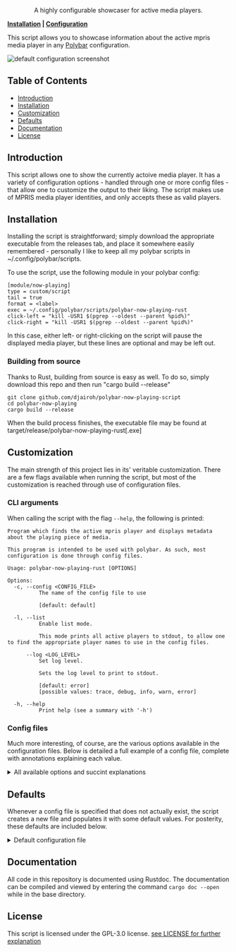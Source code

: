 <p align="center">
  A highly configurable showcaser for active media players.
</p>

**[Installation](#installation) | [Configuration](#configuration)**

This script allows you to showcase information about the active mpris media player in any <a href="github.com/polybar/polybar">Polybar</a> configuration.

![default configuration screenshot](doc/_static/default.png)

## Table of Contents

* [Introduction](#introduction)
* [Installation](#installation)
* [Customization](#customization)
* [Defaults](#defaults)
* [Documentation](#documentation)
* [License](#license)

## Introduction

This script allows one to show the currently actoive media player. It has a variety of configuration options - handled through one or more config files - that allow one to customize the output to their liking. The script makes use of MPRIS media player identities, and only accepts these as valid players.

<!-- The main purpose of **Polybar** is to help users create awesome status bars.
It has built-in functionality to display information about the most commonly used services.
Some of the services included so far:

- Systray icons
- Window title
- Playback controls and status display for [MPD](https://www.musicpd.org/) using [libmpdclient](https://www.musicpd.org/libs/libmpdclient/)
- [ALSA](https://www.alsa-project.org/main/index.php/Main_Page) and [PulseAudio](https://www.freedesktop.org/wiki/Software/PulseAudio/) volume controls
- Workspace and desktop panel for [bspwm](https://github.com/baskerville/bspwm) and [i3](https://github.com/i3/i3)
- Workspace module for [EWMH compliant](https://specifications.freedesktop.org/wm-spec/wm-spec-1.3.html#idm140130320786080) window managers
- Keyboard layout and indicator status
- CPU and memory load indicator
- Battery display
- Network connection details
- Backlight level
- Date and time label
- Time-based shell script execution
- Command output tailing
- User-defined menu tree
- Inter-process messaging
- And more...

[See the wiki for more details](https://github.com/polybar/polybar/wiki). -->

## Installation

Installing the script is straightforward; simply download the appropriate executable from the releases tab, and place it somewhere easily remembered - personally I like to keep all my polybar scripts in ~/.config/polybar/scripts.

To use the script, use the following module in your polybar config:
```
[module/now-playing]
type = custom/script
tail = true
format = <label>
exec = ~/.config/polybar/scripts/polybar-now-playing-rust
click-left = "kill -USR1 $(pgrep --oldest --parent %pid%)"
click-right = "kill -USR1 $(pgrep --oldest --parent %pid%)"
```

In this case, either left- or right-clicking on the script will pause the displayed media player, but these lines are optional and may be left out.

### Building from source

Thanks to Rust, building from source is easy as well. To do so, simply download this repo and then run "cargo build --release"

```
git clone github.com/djairoh/polybar-now-playing-script
cd polybar-now-playing
cargo build --release
```

When the build process finishes, the executable file may be found at target/release/polybar-now-playing-rust[.exe]


## Customization
The main strength of this project lies in its' veritable customization. There are a few flags available when running the script, but most of the customization is reached through use of configuration files.

### CLI arguments
When calling the script with the flag `--help`, the following is printed:
```
Program which finds the active mpris player and displays metadata about the playing piece of media.

This program is intended to be used with polybar. As such, most configuration is done through config files.

Usage: polybar-now-playing-rust [OPTIONS]

Options:
  -c, --config <CONFIG_FILE>
          The name of the config file to use

          [default: default]

  -l, --list
          Enable list mode.

          This mode prints all active players to stdout, to allow one to find the appropriate player names to use in the config files.

      --log <LOG_LEVEL>
          Set log level.

          Sets the log level to print to stdout.

          [default: error]
          [possible values: trace, debug, info, warn, error]

  -h, --help
          Print help (see a summary with '-h')
```

### Config files
Much more interesting, of course, are the various options available in the configuration files. Below is detailed a full example of a config file, complete with annotations explaining each value.

<details>
  <summary>All available options and succint explanations</summary>

  ```toml
# hides the last output if there is currently no active player
# boolean
hide_output = true
# applies an extra function to fields whose output exceeds num_chars. The function will try to truncate the string at the nearest whitespace character before num_chars
# boolean
fuzzy = false
# whether to display the prefix characters in the output string at all
# boolean
render_prefix = true
# whether to escape special characters like '&' to '&amp;'
# boolean
escape_chars = false

# time taken between updates of the output string, in milliseconds
# u64 (0 <= u64 <= 18446744073709551615)
update_delay = 300

# what string to use between metadata fields
# string
metadata_separator = ' | '
# what character to use to separate values in an array (ie mediafile with multiple artist metadata entries)
# char
array_separator = '+'
# what character to insert when a field is truncated
# char; optional
break_character = '-'


# What mpris identities to consider for output. Players not in this map will never be used. Values closer to 0 are considered higher priority.
# Note that each string should be paired with an unique u8; if this is not the case, one of the duplicates will be chosen at random during startup and all others discarded (undefined behaviour).
# Similarly, each key should occur at most once.
# HashMap<String, u8> where u8: 0 <= u8 <= 255
[player_priorities]
Clementine = 1
Spotify = 2
mpv = 3
"VLC Media Player" = 4
Firefox = 5
Chromium = 6


# what icons to use for the xesam:userRating field.
# if left blank and the xesam:userRating field is enabled, default values will be used.
# char, char, char; optional
[rating_icons]
nil = '-'
half = '/'
full = '+'


# The following represent metadata_fields to include in the output. To add new entries, use the following format:
#   [[metadata_fields]]
#   field = '<name of field>'
#   num_chars = <maximum number of characters>
#   format = <string containing '{}' to apply formatting>
# if no extra formatting is desired, use a string of '{}'.
# See https://www.freedesktop.org/wiki/Specifications/mpris-spec/metadata/ for available names.
# string, u8 (0 <= u8 <= 255)
[[metadata_fields]]
field = 'xesam:title'
num_chars = 40
format = '{}'

[[metadata_fields]]
field = 'xesam:artist'
num_chars = 20
format = '{}'


# The prefixes to use with various players. Each entry is keyed by the Mpris identity.
# This map should contain an entry with the "default" key - although one is hard-coded to be used if it is absent. Leaving the map empty results in all players being rendered with the hard-coded default value ('>').
# If you don't want the program to use prefixes at all, set the render_prefix option earlier in this config to 'false'.
# HashMap<String, char>
[player_prefixes]
chromium = 'g'
Clementine = 'c'
default = '>'
Firefox = 'f'
mpv = 'm'
Spotify = 's'
"VLC Media Player" = 'v'
  ```
</details>

## Defaults
Whenever a config file is specified that does not actually exist, the script creates a new file and populates it with some default values. For posterity, these defaults are included below.

<details>
  <summary>Default configuration file</summary>

  ```toml
  hide_output = true
  fuzzy = false
  render_prefix = true
  escape_chars = false
  update_delay = 300
  metadata_separator = ' | '
  array_separator = '+'
  break_character = '-'

  [player_priorities]
  Clementine = 1
  Spotify = 2
  mpv = 3
  "VLC Media Player" = 4
  Firefox = 5
  Chromium = 6

  [rating_icons]
  nil = '-'
  half = '/'
  full = '+'

  [[metadata_fields]]
  field = 'xesam:title'
  num_chars = 40
  format = '{}'

  [[metadata_fields]]
  field = 'xesam:artist'
  num_chars = 20
  format = '{}'

  [player_prefixes]
  Clementine = 'c'
  chromium = 'g'
  default = '>'
  Firefox = 'f'
  mpv = 'm'
  Spotify = 's'
  "VLC Media Player" = 'v'
  ```
</details>


## Documentation
All code in this repository is documented using Rustdoc. The documentation can be compiled and viewed by entering the command `cargo doc --open` while in the base directory.

## License
This script is licensed under the GPL-3.0 license. [see LICENSE for further explanation](https://github.com/djairoh/polybar-now-playing-script/blob/main/LICENSE)